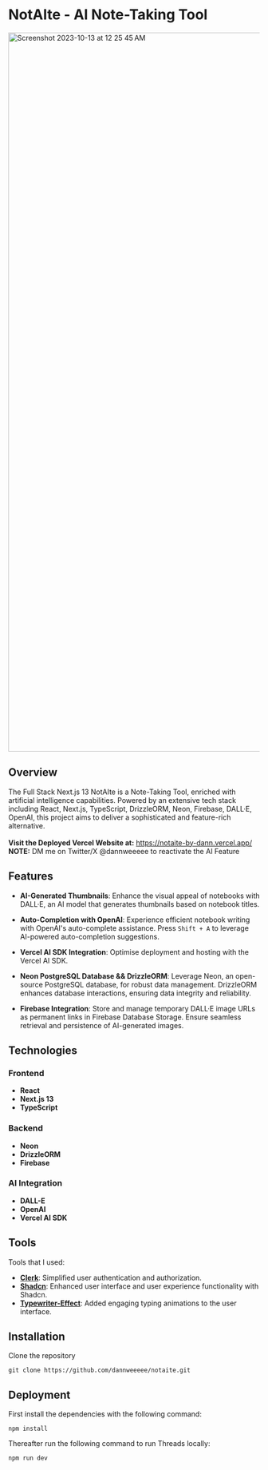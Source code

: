 # NotAIte - AI Note-Taking Tool

<img width="1440" alt="Screenshot 2023-10-13 at 12 25 45 AM" src="https://github.com/dannweeeee/notaite/assets/42776950/c9bddb6d-88d5-4218-a55c-dd3f93f919c7">

## Overview

The Full Stack Next.js 13 NotAIte is a Note-Taking Tool, enriched with artificial intelligence capabilities. Powered by an extensive tech stack including React, Next.js, TypeScript, DrizzleORM, Neon, Firebase, DALL·E, OpenAI, this project aims to deliver a sophisticated and feature-rich alternative.<br />
<br />
**Visit the Deployed Vercel Website at:** https://notaite-by-dann.vercel.app/
<br />
**NOTE:** DM me on Twitter/X @dannweeeee to reactivate the AI Feature

## Features

- **AI-Generated Thumbnails**: Enhance the visual appeal of notebooks with DALL·E, an AI model that generates thumbnails based on notebook titles.

- **Auto-Completion with OpenAI**: Experience efficient notebook writing with OpenAI's auto-complete assistance. Press `Shift + A` to leverage AI-powered auto-completion suggestions.

- **Vercel AI SDK Integration**: Optimise deployment and hosting with the Vercel AI SDK.

- **Neon PostgreSQL Database && DrizzleORM**: Leverage Neon, an open-source PostgreSQL database, for robust data management. DrizzleORM enhances database interactions, ensuring data integrity and reliability.

- **Firebase Integration**: Store and manage temporary DALL·E image URLs as permanent links in Firebase Database Storage. Ensure seamless retrieval and persistence of AI-generated images.

## Technologies

### Frontend

- **React**
- **Next.js 13**
- **TypeScript**

### Backend

- **Neon**
- **DrizzleORM**
- **Firebase**

### AI Integration

- **DALL-E**
- **OpenAI**
- **Vercel AI SDK**

## Tools

Tools that I used:

- [**Clerk**](https://clerk.com/): Simplified user authentication and authorization.
- [**Shadcn**](https://ui.shadcn.com/): Enhanced user interface and user experience functionality with Shadcn.
- [**Typewriter-Effect**](https://typewriter-effect.com): Added engaging typing animations to the user interface.

## Installation

Clone the repository

```
git clone https://github.com/dannweeeee/notaite.git
```

## Deployment

First install the dependencies with the following command:

```
npm install
```

Thereafter run the following command to run Threads locally:

```
npm run dev
```
